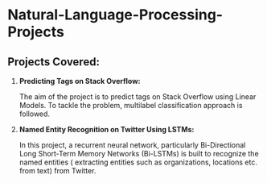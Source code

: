 # Natural-Language-Processing-Projects

## Projects Covered:

1. <b> Predicting Tags on Stack Overflow: </b> <p>The aim of the project is to predict tags on Stack Overflow using Linear Models. To tackle the problem, multilabel classification approach is followed. </p>

2. <b> Named Entity Recognition on Twitter Using LSTMs: </b> <p>In this project, a recurrent neural network, particularly Bi-Directional Long Short-Term Memory Networks (Bi-LSTMs) is built to recognize the named entities ( extracting entities such as organizations, locations etc. from text) from Twitter.</p>
